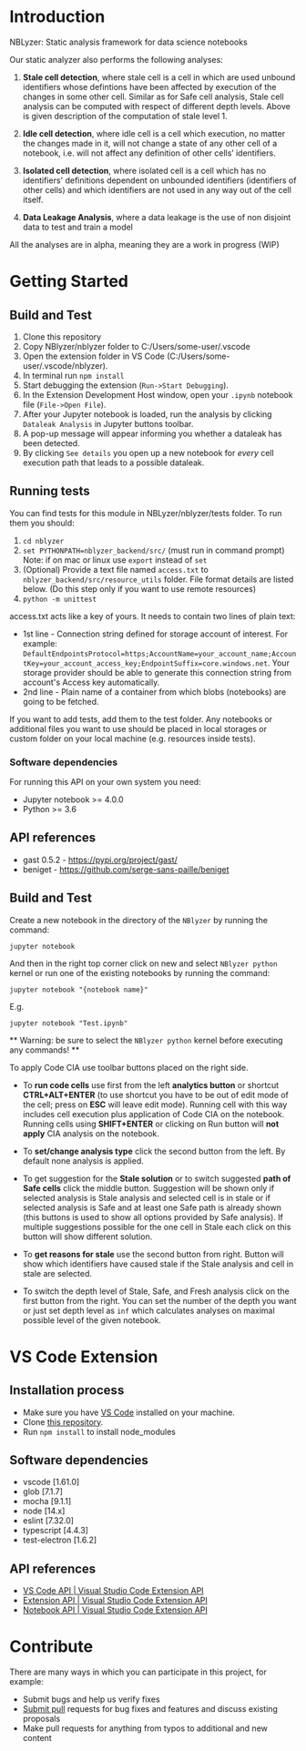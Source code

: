 # Introduction 
NBLyzer: Static analysis framework for data science notebooks

Our static analyzer also performs the following analyses:

1. **Stale cell detection**, where stale cell is a cell in which are used unbound identifiers whose defintions have been affected by execution of the changes in some other cell. 
Similar as for Safe cell analysis, Stale cell analysis can be computed with respect of different depth levels. Above is given description of the computation of stale level 1. 

2. **Idle cell detection**, where idle cell is a cell which execution, no matter the changes made in it, will not change a state of any other cell of a notebook, i.e. will not affect any definition of other cells’ identifiers.

3. **Isolated cell detection**, where isolated cell is a cell which has no identifiers' definitions dependent on unbounded identifiers (identifiers of other cells) and which identifiers
are not used in any way out of the cell itself.

4. **Data Leakage Analysis**, where a data leakage is the use of non disjoint data to test and train a model


All the analyses are in alpha, meaning they are a work in progress (WIP)

# Getting Started
## Build and Test
1. Clone this repository
2. Copy NBlyzer/nblyzer folder to C:/Users/some-user/.vscode
3. Open the extension folder in VS Code (C:/Users/some-user/.vscode/nblyzer).
4. In terminal run `npm install`
5. Start debugging the extension (`Run->Start Debugging`).
6. In the Extension Development Host window, open your `.ipynb` notebook file (`File->Open File`).
7. After your Jupyter notebook is loaded, run the analysis by clicking `Dataleak Analysis` in Jupyter buttons toolbar.
8. A pop-up message will appear informing you whether a dataleak has been detected.
9. By clicking `See details` you open up a new notebook for *every* cell execution path that leads to a possible dataleak.

## Running tests
You can find tests for this module in NBLyzer/nblyzer/tests folder. To run them you should:
1. `cd nblyzer`
2. `set PYTHONPATH=nblyzer_backend/src/` (must run in command prompt) Note: if on mac or linux use `export` instead of `set`
3. (Optional) Provide a text file named `access.txt` to `nblyzer_backend/src/resource_utils` folder. File format details are listed below. (Do this step only if you want to use remote resources)
4. `python -m unittest`

access.txt acts like a key of yours. It needs to contain two lines of plain text:
* 1st line - Connection string defined for storage account of interest. For example: `DefaultEndpointsProtocol=https;AccountName=your_account_name;AccountKey=your_account_access_key;EndpointSuffix=core.windows.net`. Your storage provider should be able to generate this connection string from account's Access key automatically.
* 2nd line - Plain name of a container from which blobs (notebooks) are going to be fetched.

If you want to add tests, add them to the test folder. Any notebooks or additional files you want to use should be placed in local storages or custom folder on your local machine (e.g. resources inside tests).

###	Software dependencies
For running this API on your own system you need:
    
- Jupyter notebook >= 4.0.0
- Python >= 3.6

## API references

- gast 0.5.2 - https://pypi.org/project/gast/
- beniget - https://github.com/serge-sans-paille/beniget 

## Build and Test
Create a new notebook in the directory of the ```NBlyzer``` by running the command:

```jupyter notebook```

And then in the right top corner click on new and select ```NBlyzer python``` kernel
or run one of the existing notebooks by running the command:

```jupyter notebook "{notebook name}"```

E.g.

```jupyter notebook "Test.ipynb"```

** Warning: be sure to select the ```NBlyzer python``` kernel before executing any commands! **

To apply Code CIA use toolbar buttons placed on the right side.

- To **run code cells** use first from the left **analytics button** or shortcut **CTRL+ALT+ENTER** (to use shortcut you have to be out of edit mode of the cell; press on **ESC** will leave edit mode). Running cell with this 
way includes cell execution plus application of Code CIA on the notebook. Running cells using **SHIFT+ENTER** or clicking on Run button will **not apply** CIA analysis on the notebook. 

- To **set/change analysis type** click the second button from the left. By default none analysis is applied.

- To get suggestion for the **Stale solution** or to switch suggested **path of Safe cells** click the middle button. Suggestion will be shown only if selected analysis is Stale analysis and selected cell is in stale  or
if selected analysis is Safe and at least one Safe path is already shown (this buttons is used to show all options provided by Safe analysis).
If multiple suggestions possible for the one cell in Stale each click on this button will show different solution.

- To **get reasons for stale** use the second button from right. Button will show which identifiers have caused stale if the Stale analysis and cell in stale are selected.

- To switch the depth level of Stale, Safe, and Fresh analysis click on the first button from the right. You can set the number of the depth you want or just set depth level as `inf` which calculates analyses on maximal possible level of the given notebook.

# VS Code Extension
##	Installation process

* Make sure you have [VS Code](https://code.visualstudio.com/) installed on your machine.
* Clone [this repository](https://mdcsincubation.visualstudio.com/NBLyzerVSCode/_git/NBLyzerVSCode).
* Run ```npm install``` to install node_modules

##	Software dependencies

* vscode		[1.61.0]
* glob			[7.1.7]
* mocha			[9.1.1]
* node			[14.x]
* eslint		[7.32.0]
* typescript	[4.4.3]
* test-electron	[1.6.2]

##	API references

* [VS Code API | Visual Studio Code Extension API](https://code.visualstudio.com/api/references/vscode-api)
* [Extension API | Visual Studio Code Extension API](https://code.visualstudio.com/api)
* [Notebook API | Visual Studio Code Extension API](https://code.visualstudio.com/api/extension-guides/notebook)

# Contribute
There are many ways in which you can participate in this project, for example:

- Submit bugs and help us verify fixes
- [Submit pull](https://mdcsincubation.visualstudio.com/NBlyzer/_git/NBlyzer/pullrequests) requests for bug fixes and features and discuss existing proposals
- Make pull requests for anything from typos to additional and new content